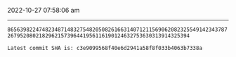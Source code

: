 2022-10-27 07:58:06 am

---

`86563982247482348714832754820508261663140712115690620823255491423437872679520802182962157396441956116190124632753630313914325394`

`Latest commit SHA is: c3e9099568f40e6d2941a58f8f033b4063b7338a `
